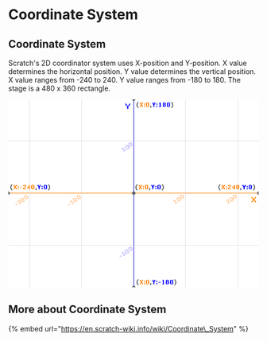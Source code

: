 # Coordinate System

## Coordinate System

Scratch's 2D coordinator system uses X-position and Y-position.  X value determines the horizontal position. Y value determines the vertical position.  X value ranges from -240 to 240. Y value ranges from -180 to 180.  The stage is a 480 x 360 rectangle.



![](../../.gitbook/assets/xy-grid.png)

## More about Coordinate System

{% embed url="https://en.scratch-wiki.info/wiki/Coordinate\_System" %}



